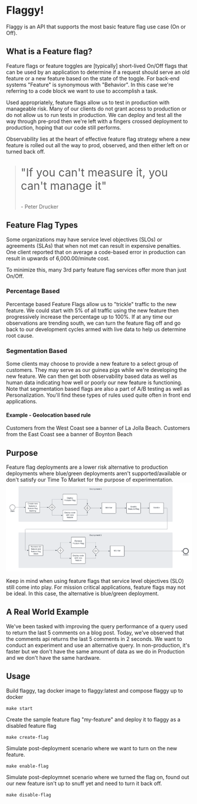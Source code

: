 # Flaggy!
Flaggy is an API that supports the most basic feature flag use case (On or Off).

## What is a Feature flag?
Feature flags or feature toggles are [typically] short-lived On/Off flags that can be used by an 
application to determine if a request should serve an old feature or a new feature based on the 
state of the toggle.  For back-end systems "Feature" is synonymous with "Behavior".  In this case
we're referring to a code block we want to use to accomplish a task.

Used appropriately, feature flags allow us to test in production with manageable risk.  Many of our clients
do not grant access to production or do not allow us to run tests in production.  We can deploy and test all
the way through pre-prod then we're left with a fingers crossed deployment to production, hoping that our 
code still performs.

Observability lies at the heart of effective feature flag strategy where a new feature is rolled out all the way 
to prod, observed, and then either left on or turned back off.  

> <p style="font-size:30px">"If you can't measure it, you can't manage it"</p> - Peter Drucker

## Feature Flag Types
Some organizations may have service level objectives (SLOs) or agreements (SLAs) that when not met can result in expensive penalties.
One client reported that on average a code-based error in production can result in upwards of 6,000.00/minute cost.

To minimize this, many 3rd party feature flag services offer more than just On/Off.

### Percentage Based
Percentage based Feature Flags allow us to "trickle" traffic to the new feature.  We could start with 5% of all traffic 
using the new feature then progressively increase the percentage up to 100%.  If at any time our observations are trending
south, we can turn the feature flag off and go back to our development cycles armed with live data to help us determine
root cause.

### Segmentation Based
Some clients may choose to provide a new feature to a select group of customers.  They may serve as our guinea pigs
while we're developing the new feature.  We can then get both observability based data as well as human data indicating
how well or poorly our new feature is functioning.  Note that segmentation based flags are also a part of A/B testing as well 
as Personalization.  You'll find these types of rules used quite often in front end applications.

#### Example - Geolocation based rule
Customers from the West Coast see a banner of La Jolla Beach.  Customers from the East Coast see a banner of Boynton Beach

## Purpose
Feature flag deployments are a lower risk alternative to production deployments where blue/green deployments aren't supported/available or 
don't satisfy our Time To Market for the purpose of experimentation.
<img alt="Feature Flag deployment Process" src="./FeatureFlagDeploymentProcess.png" style="Background-color:#fff" />

Keep in mind when using feature flags that service level objectives (SLO) still come into play. For mission critical applications, feature flags may not be ideal.
In this case, the alternative is blue/green deployment.

## A Real World Example
We've been tasked with improving the query performance of a query used to return the last 5 comments on a blog post.
Today, we've observed that the comments api returns the last 5 comments in 2 seconds.  We want to conduct an experiment
and use an alternative query.  In non-production, it's faster but we don't have the same amount of data as we
do in Production and we don't have the same hardware.


## Usage
Build flaggy, tag docker image to flaggy:latest and compose flaggy up to docker

    make start

Create the sample feature flag "my-feature" and deploy it to flaggy as a disabled feature flag

    make create-flag

Simulate post-deployment scenario where we want to turn on the new feature.

    make enable-flag

Simulate post-deploymnet scenario where we turned the flag on, found out our new feature isn't up to snuff yet and need to turn it back off.

    make disable-flag

